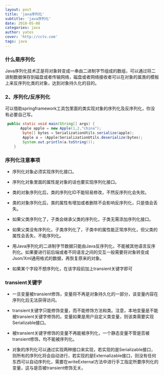 ```yaml
---
layout: post
title: 'java序列化'
subtitle: 'java序列化'
date: 2018-05-08
categories: java
author: yates
cover: 'http://cctv.com'
tags: java
---
```


### 什么是序列化

Java序列化技术正是将对象转变成一串由二进制字节组成的数组，可以通过将二进制数据保存到磁盘或者传输网络，磁盘或者网络接收者可以在对象的属类的模板上来反序列化类的对象，达到对象持久化的目的。

### 2、序列化/反序列化

可以借助springframework工具包里面的类实现对象的序列化及反序列化，你没有必要自己写。

```java
 public static void main(String[] args) {
       Apple apple = new Apple(1,2,"china");
        byte[] bytes = SerializationUtils.serialize(apple);
        Apple a = (Apple)SerializationUtils.deserialize(bytes);
        System.out.println(a.toString());
    }
```

### 序列化注意事项

- 序列化对象必须实现序列化接口。

- 序列化对象里面的属性是对象的话也要实现序列化接口。

- 类的对象序列化后，类的序列化ID不能轻易修改，不然反序列化会失败。

- 类的对象序列化后，类的属性有增加或者删除不会影响反序列化，只是值会丢失。

- 如果父类序列化了，子类会继承父类的序列化，子类无需添加序列化接口。

- 如果父类没有序列化，子类序列化了，子类中的属性能正常序列化，但父类的属性会丢失，不能序列化。

- 用Java序列化的二进制字节数据只能由Java反序列化，不能被其他语言反序列化。如果要进行前后端或者不同语言之间的交互一般需要将对象转变成Json/Xml通用格式的数据，再恢复原来的对象。

- 如果某个字段不想序列化，在该字段前加上transient关键字即可

### transient关键字

- 一旦变量被transient修饰，变量将不再是对象持久化的一部分，该变量内容在序列化后无法获得访问。

- transient关键字只能修饰变量，而不能修饰方法和类。注意，本地变量是不能被transient关键字修饰的。变量如果是用户自定义类变量，则该类需要实现Serializable接口。

- 被transient关键字修饰的变量不再能被序列化，一个静态变量不管是否被transient修饰，均不能被序列化。

- 对象的序列化可以通过实现两种接口来实现，若实现的是Serializable接口，则所有的序列化将会自动进行，若实现的是Externalizable接口，则没有任何东西可以自动序列化，需要在writeExternal方法中进行手工指定所要序列化的变量，这与是否被transient修饰无关。